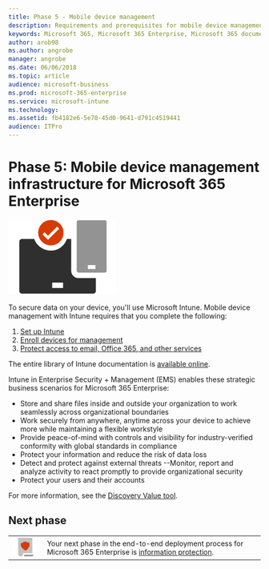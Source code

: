 ```yaml
---
title: Phase 5 - Mobile device management 
description: Requirements and prerequisites for mobile device management with Microsoft 365 Enterprise. 
keywords: Microsoft 365, Microsoft 365 Enterprise, Microsoft 365 documentation, mobile device management
author: arob98 
ms.author: angrobe 
manager: angrobe 
ms.date: 06/06/2018 
ms.topic: article 
audience: microsoft-business
ms.prod: microsoft-365-enterprise
ms.service: microsoft-intune 
ms.technology: 
ms.assetid: fb4182e6-5e78-45d0-9641-d791c4519441
audience: ITPro
---
```


# Phase 5: Mobile device management infrastructure for Microsoft 365 Enterprise

![](./media/deploy-foundation-infrastructure/mobiledevicemgmt_icon.png)

To secure data on your device, you'll use Microsoft Intune. Mobile device management with Intune requires that you complete the following:

1. [Set up Intune](https://docs.microsoft.com/intune/setup-steps)
2. [Enroll devices for management](https://docs.microsoft.com/intune/windows-enroll)
3. [Protect access to email, Office 365, and other services](https://docs.microsoft.com/intune-classic/deploy-use/restrict-access-to-email-and-o365-services-with-microsoft-intune)

The entire library of Intune documentation is [available online](https://docs.microsoft.com/intune).

Intune in Enterprise Security + Management (EMS) enables these strategic business scenarios for Microsoft 365 Enterprise:

- Store and share files inside and outside your organization to work seamlessly across organizational boundaries
- Work securely from anywhere, anytime across your device to achieve more while maintaining a flexible workstyle
- Provide peace-of-mind with controls and visibility for industry-verified conformity with global standards in compliance
- Protect your information and reduce the risk of data loss
- Detect and protect against external threats --Monitor, report and analyze activity to react promptly to provide organizational security
- Protect your users and their accounts

For more information, see the [Discovery Value tool](https://online.valuediscoveryworkshop.com/). 

## Next phase

|||
|:-------|:-----|
|![](./media/deploy-foundation-infrastructure/infoprotection_icon-small.png)| Your next phase in the end-to-end deployment process for Microsoft 365 Enterprise is [information protection](infoprotect-infrastructure.md). |

